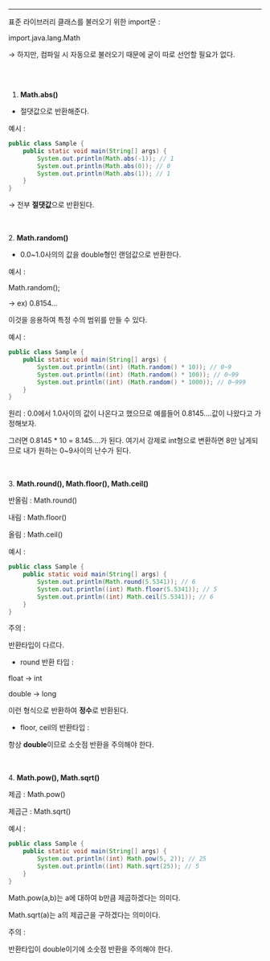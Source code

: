 ---

표준 라이브러리 클래스를 불러오기 위한 import문 : 

import.java.lang.Math

→ 하지만, 컴파일 시 자동으로 불러오기 때문에 굳이 따로 선언할 필요가 없다.


<br><br>
1. **Math.abs()**
- 절댓값으로 반환해준다.

예시 :
```java
public class Sample {
    public static void main(String[] args) {
        System.out.println(Math.abs(-1)); // 1
        System.out.println(Math.abs(0)); // 0
        System.out.println(Math.abs(1)); // 1
    }
}
```
→ 전부 **절댓값**으로 반환된다.


<br><br>
2. **Math.random()**
- 0.0~1.0사의의 값을 double형인 랜덤값으로 반환한다.

예시 :

Math.random();

→ ex) 0.8154…

이것을 응용하여 특정 수의 범위를 만들 수 있다.

예시 :

```java
public class Sample {
    public static void main(String[] args) {
        System.out.println((int) (Math.random() * 10)); // 0~9
        System.out.println((int) (Math.random() * 100)); // 0~99
        System.out.println((int) (Math.random() * 1000)); // 0~999
    }
}
```
원리 : 0.0에서 1.0사이의 값이 나온다고 했으므로 예를들어 0.8145….값이 나왔다고 가정해보자.

그러면 0.8145 * 10 = 8.145….가 된다. 여기서 강제로 int형으로 변환하면 8만 남게되므로 내가 원하는 0~9사이의 난수가 된다.


<br><br>
3. **Math.round(), Math.floor(), Math.ceil()**

반올림 : Math.round()

내림 : Math.floor()

올림 : Math.ceil()

예시 : 
```java
public class Sample {
    public static void main(String[] args) {
        System.out.println(Math.round(5.5341)); // 6
        System.out.println((int) Math.floor(5.5341)); // 5
        System.out.println((int) Math.ceil(5.5341)); // 6
    }
}
```
주의 : 

반환타입이 다르다.

- round 반환 타입 :

float → int

double → long

이런 형식으로 반환하여 **정수**로 반환된다.

- floor, ceil의 반환타입 :

항상 **double**이므로 소숫점 반환을 주의해야 한다.


<br><br>
4. **Math.pow(), Math.sqrt()**

제곱 : Math.pow()

제곱근 : Math.sqrt()

예시 :
```java
public class Sample {
    public static void main(String[] args) {
        System.out.println((int) Math.pow(5, 2)); // 25
        System.out.println((int) Math.sqrt(25)); // 5
    }
}
```
Math.pow(a,b)는 a에 대하여 b만큼 제곱하겠다는 의미다.

Math.sqrt(a)는 a의 제곱근을 구하겠다는 의미이다.

주의 :

반환타입이 double이기에 소숫점 반환을 주의해야 한다.
